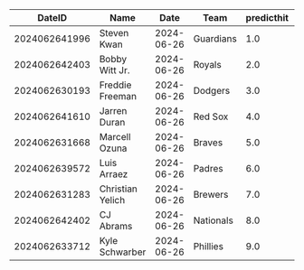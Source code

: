 DateID         |  Name              |  Date        |  Team       |  predicthit  |  predicthitproba     |  hitbool  |  Last7DaysAVG  |  Last15DaysAVG  |  Last30DaysAVG
---------------|--------------------|--------------|-------------|--------------|----------------------|-----------|----------------|-----------------|---------------
2024062641996  |  Steven Kwan       |  2024-06-26  |  Guardians  |  1.0         |  0.6823525324575574  |  False    |  0.333         |  0.426          |  0.44
2024062642403  |  Bobby Witt Jr.    |  2024-06-26  |  Royals     |  2.0         |  0.620555453095537   |  False    |  0.192         |  0.273          |  0.319
2024062630193  |  Freddie Freeman   |  2024-06-26  |  Dodgers    |  3.0         |  0.6186493685739569  |  False    |  0.32          |  0.346          |  0.333
2024062641610  |  Jarren Duran      |  2024-06-26  |  Red Sox    |  4.0         |  0.6169843766061319  |  False    |  0.429         |  0.397          |  0.319
2024062631668  |  Marcell Ozuna     |  2024-06-26  |  Braves     |  5.0         |  0.6157228548567147  |  False    |  0.235         |  0.327          |  0.32
2024062639572  |  Luis Arraez       |  2024-06-26  |  Padres     |  6.0         |  0.6151294744718023  |  False    |  0.226         |  0.237          |  0.261
2024062631283  |  Christian Yelich  |  2024-06-26  |  Brewers    |  7.0         |  0.6143656289697336  |  False    |  0.269         |  0.321          |  0.314
2024062642402  |  CJ Abrams         |  2024-06-26  |  Nationals  |  8.0         |  0.6137288586402179  |  False    |  0.545         |  0.469          |  0.337
2024062633712  |  Kyle Schwarber    |  2024-06-26  |  Phillies   |  9.0         |  0.6134732654502909  |  False    |  0.174         |  0.315          |  0.289
